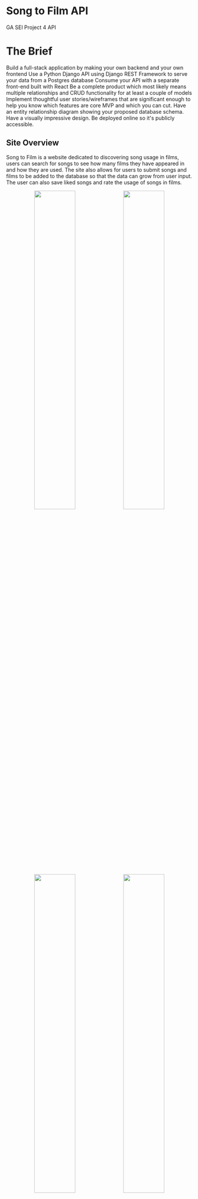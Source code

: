 # Song to Film API

GA SEI Project 4 API

# The Brief

Build a full-stack application by making your own backend and your own frontend
Use a Python Django API using Django REST Framework to serve your data from a Postgres database
Consume your API with a separate front-end built with React
Be a complete product which most likely means multiple relationships and CRUD functionality for at least a couple of models
Implement thoughtful user stories/wireframes that are significant enough to help you know which features are core MVP and which you can cut.
Have an entity relationship diagram showing your proposed database schema.
Have a visually impressive design.
Be deployed online so it's publicly accessible.

## Site Overview

Song to Film is a website dedicated to discovering song usage in films, users can search for songs to see how many films they have appeared in and how they are used. The site also allows for users to submit songs and films to be added to the database so that the data can grow from user input. The user can also save liked songs and rate the usage of songs in films.

<p align="center">
<img src="./assets/song-to-film-homepage.png" width="47%"/>
<img src="./assets/song-to-film-index.png" width="47%"/>
</p>
 
<p align="center">
<img src="./assets/song-to-film-songpage1.png" width="47%"/>
<img src="./assets/song-to-film-songpage2.png" width="47%"/>
</p>
 
## Technologies Used:
 
- Backend: Django
- Front End: React
 - Packages: axios for API handling
- Styling: Tailwind, Material UI
- Version Control: Git
- Deployment: Netlify (FE), Heroku (BE)
 
## General Approach:
 
### Day 1/2: Planning
 
Used Excalidraw to plan the frontend of the app, and quickdatabasediagrams for the ERD. The MVP requirements were set, and many stretch goals identified.
 
### Day 2/3: Backend
 
This process was mainly straightforward, using Postman to test the API calls. The main focus was the structure of the database and how the usage of the songs would fit into it. This was enabled by using a through table, allowing for the usage to exist only on the joins of the song and film tables.
```python
class Song (models.Model):
 name = models.CharField(max_length=200)
 films = models.ManyToManyField(Film, related_name='songs', through='Context', blank=True)
 album = models.ForeignKey(Album, related_name='songs', max_length=100, on_delete=models.CASCADE)
 artist = models.ForeignKey(Artist, related_name='songs', max_length=50, on_delete=models.CASCADE)
 year = models.IntegerField()
 description = models.CharField(max_length=300)
 spotify_link = models.CharField(max_length=200)
 def __str__(self):
   return self.name
 
class Context (models.Model):
 song = models.ForeignKey(Song, on_delete=models.CASCADE)
 film = models.ForeignKey(Film, on_delete=models.CASCADE)
 usage = models.CharField(max_length=300)
 def __str__(self):
   return f"{self.song} used in {self.film}"
```
For the views, I decided to use class based views so that I could have more control over the functions, and this felt more familiar to me as the process is similar to writing controllers in JavaScript when using MongoDB. My main struggle at this point was writing a view that would retrieve all the contexts for a given song, but by using filter I was able to accomplish this. 
```python
class ContextRetrieveAllForSong(APIView):
 
   def get(self, request):
 
     songId = request.GET.get('songId')
      
     context = list(Context.objects.filter(song=songId))
 
     serialized_context = PopulatedContextSerializer(context, many=True)
 
     return Response(data=serialized_context.data, status=status.HTTP_200_OK)
 
```
### Day 4-6: Frontend
 
Some time was devoted to making sure the frontend and backend would speak to each other. Once I had basic functionality, i.e. being able to GET songs and films, I decided to start with the simpler pages such as login and signup. These pages were developed to an MVP standard, essentially just to the point that I had forms that worked, as some of my stretch goals included refining these pages and giving the user more feedback on their input errors. This part took longer than I had anticipated as I wanted to push myself to learn a new CSS library, Tailwind. I also wanted to use Material UI for components that would seem more polished. Learning to use these new technologies slowed me down somewhat. One major hangup I had which was unexpected was that the like button would have to work differently than how I had gotten it to work in my previous project. I did manage to solve it, but the solution doesn’t quite seem satisfying. I decided to not use state as it caused errors trying this approach, so this was the logic instead:
``javascript
{userData && (
             <Button size="small" color="primary" onClick={handleLikeButton}>
               {song.liked_by.filter(
                 (item) => item.username === userData.username
               ).length > 0
                 ? '♥'
                 : '♡'}
             </Button>
           )}
 
```
I was however, pleased to figure out how to display the contexts for each song, 
```javascript
{songContexts
                         ?.filter((item) => item.film.id === film.id)
 
                         .map((context) => (
                           <>
                             <Typography
                               key={context.id}
                               variant="body2"
                               color="text.secondary"
                             >
                               Average Rating: {averageRating(context)}
                               <br />
                               {context.usage}
                             </Typography>
                           </>
                         ))}
 
```
as I was able to use a combination of a map and filter to display the information I wanted to. 
### Day 7: Bug Fixes/Stretch Goals
 
I was delayed by my struggle with some of the frontend functions, so I decided to add a few more of my stretch goals. The main difficulty was to implement a rating system on the song usages, which due to the nature of the data was a bit more difficult than expected. Due to the time constraints, the rating system is only partially finished, as it now only creates a rating when clicked, but the user has no ability to edit or remove their rating on the frontend. If I had more time, I would seek to refine this feature.
 
### Wireframes:
 
<p align="center">
<img src="./assets/song-to-film-excalidraw.png" width="47%"/>
<img src="./assets/song-to-film-ERD.png" width="47%"/>
</p>
 
## Major Hurdles
 
An initial struggle was configuring the database to accommodate descriptions for the song's context or usage in a certain film. The solution was to use django's 'through' method on the many to many relationship, and a new model named Context, which allows for information to be stored that is relevant to the join table of song and film.
 
I found it challenging to implement what I thought would be simple enough features such as a like button and reviews for the song contexts. Given the structure of the database, it proved to be more difficult to access user specific data for each context and render certain components based off of that info in React. I managed to figure it out, but the solution seems quite messy and it ate up a lot of project time.
 
I also used the tailwind css library for the first time, so it was a challenge to get acquainted with it.
 
## Wins
 
My main satisfaction with this project was the backend. I was very happy with the structure of the database, and especially the use of a through table that allowed for the commenting on the joins between film and songs. This was an aspect that I knew was going to be complicated and I am happy that I got it working how I wanted it to. 
 
## Bugs
The rating portion of the usages is not fully fleshed out, at the moment users can create a rating, but once they create it, they can’t change their first rating or delete it.
 
## Future Improvements  
 
There are a lot of improvements that I would want to make in order to make it feel like a fully formed website. Due to time constraints I didn’t finish many of my stretch goals, such as a more fleshed out user page, artist pages, and a much more intuitive form for adding a song to the database. I also think I could improve the styling of the website to give it a more modern feel. I would also want to fix the rating system on the usages, adding logic so that if the user has already rated a usage, clicking the rating again edits the user’s previous rating to reflect the new rating.  
 
## Key Learnings
 
I think a key point I took away from this project was that I should really focus on the scope of future projects and the time I have to do them. I found with this project that as I was working through it, I kept thinking of stretch goals and more features to give the app more functionality. As a result, I feel that I spent less time on styling and refining the existing features, and I feel this impacted the quality of the final site. 
 
I learned a lot about how useful Django is out of the box, I really appreciated the amount of admin features that Django comes with, this allowed me to focus on other features for the site, which was needed. 
 
I learned a lot about using a PostgresQL database, and found that I preferred it to a document based database which was what I had experienced before. I really enjoyed working out the structure of this database, thinking of what information I wanted to be available and how it intersects with other tables.  
 
### Contact Me
Email: JDeering94@gmail.com

[LinkedIn](https://www.linkedin.com/in/joe-deering/)

[Portfolio](https://www.joedeering.co.uk)

Feel free to share feedback or if you are aware of any job opportunities please let me know.
